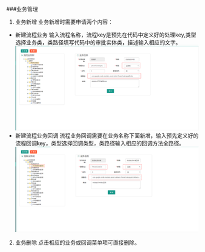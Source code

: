 ###业务管理
1. 业务新增
业务新增时需要申请两个内容：
 + 新建流程业务
 输入流程名称，流程key是预先在代码中定义好的处理key,类型选择业务类，类路径填写代码中的审批实体类，描述输入相应的文字。
 ![](/assets/业务新增.png)
 + 新建流程业务回调
 流程业务回调需要在业务名称下面新增，输入预先定义好的流程回调key，类型选择回调类型，类路径输入相应的回调方法全路径。
 ![](/assets/业务回调新增.png)
2. 业务删除
   点击相应的业务或回调菜单项可直接删除。 